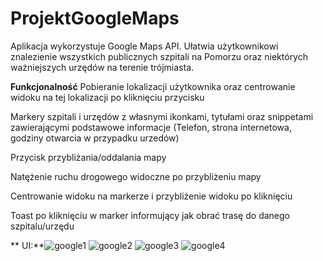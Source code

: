# ProjektGoogleMaps

Aplikacja wykorzystuje Google Maps API. Ułatwia użytkownikowi znalezienie wszystkich publicznych szpitali na Pomorzu oraz niektórych ważniejszych urzędów na terenie trójmiasta.

**Funkcjonalność**
  Pobieranie lokalizacji użytkownika oraz centrowanie widoku na tej lokalizacji po kliknięciu przycisku
  
  Markery szpitali i urzędów z własnymi ikonkami, tytułami oraz snippetami zawierającymi podstawowe informacje (Telefon, strona internetowa, godziny otwarcia w przypadku urzedów)
  
  Przycisk przybliżania/oddalania mapy
  
  Natężenie ruchu drogowego widoczne po przybliżeniu mapy
  
  Centrowanie widoku na markerze i przybliżenie widoku po kliknięciu
  
  Toast po kliknięciu w marker informujący jak obrać trasę do danego szpitalu/urzędu
 
 
** UI:**![google1](https://user-images.githubusercontent.com/61461340/120981027-85842e00-c777-11eb-84aa-f3cc1070ba1c.png)
![google2](https://user-images.githubusercontent.com/61461340/120981036-887f1e80-c777-11eb-9902-0f9c7d3b7e98.png)
![google3](https://user-images.githubusercontent.com/61461340/120981039-8a48e200-c777-11eb-8e2a-a48afcfbc1c0.png)
![google4](https://user-images.githubusercontent.com/61461340/120981046-8b7a0f00-c777-11eb-8986-030702a5ac99.png)

 
